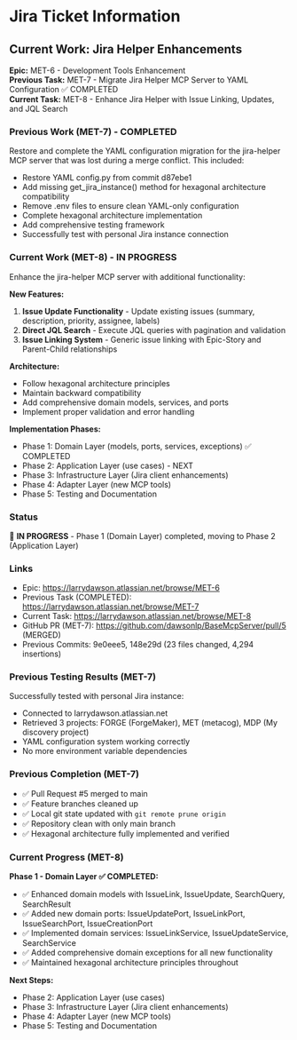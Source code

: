 # Jira Ticket Information

## Current Work: Jira Helper Enhancements

**Epic:** MET-6 - Development Tools Enhancement  
**Previous Task:** MET-7 - Migrate Jira Helper MCP Server to YAML Configuration ✅ COMPLETED  
**Current Task:** MET-8 - Enhance Jira Helper with Issue Linking, Updates, and JQL Search

### Previous Work (MET-7) - COMPLETED
Restore and complete the YAML configuration migration for the jira-helper MCP server that was lost during a merge conflict. This included:

- Restore YAML config.py from commit d87ebe1
- Add missing get_jira_instance() method for hexagonal architecture compatibility
- Remove .env files to ensure clean YAML-only configuration
- Complete hexagonal architecture implementation
- Add comprehensive testing framework
- Successfully test with personal Jira instance connection

### Current Work (MET-8) - IN PROGRESS
Enhance the jira-helper MCP server with additional functionality:

**New Features:**
1. **Issue Update Functionality** - Update existing issues (summary, description, priority, assignee, labels)
2. **Direct JQL Search** - Execute JQL queries with pagination and validation
3. **Issue Linking System** - Generic issue linking with Epic-Story and Parent-Child relationships

**Architecture:**
- Follow hexagonal architecture principles
- Maintain backward compatibility
- Add comprehensive domain models, services, and ports
- Implement proper validation and error handling

**Implementation Phases:**
- Phase 1: Domain Layer (models, ports, services, exceptions) ✅ COMPLETED
- Phase 2: Application Layer (use cases) - NEXT
- Phase 3: Infrastructure Layer (Jira client enhancements)
- Phase 4: Adapter Layer (new MCP tools)
- Phase 5: Testing and Documentation

### Status
🚧 **IN PROGRESS** - Phase 1 (Domain Layer) completed, moving to Phase 2 (Application Layer)

### Links
- Epic: https://larrydawson.atlassian.net/browse/MET-6
- Previous Task (COMPLETED): https://larrydawson.atlassian.net/browse/MET-7
- Current Task: https://larrydawson.atlassian.net/browse/MET-8
- GitHub PR (MET-7): https://github.com/dawsonlp/BaseMcpServer/pull/5 (MERGED)
- Previous Commits: 9e0eee5, 148e29d (23 files changed, 4,294 insertions)

### Previous Testing Results (MET-7)
Successfully tested with personal Jira instance:
- Connected to larrydawson.atlassian.net
- Retrieved 3 projects: FORGE (ForgeMaker), MET (metacog), MDP (My discovery project)
- YAML configuration system working correctly
- No more environment variable dependencies

### Previous Completion (MET-7)
- ✅ Pull Request #5 merged to main
- ✅ Feature branches cleaned up
- ✅ Local git state updated with `git remote prune origin`
- ✅ Repository clean with only main branch
- ✅ Hexagonal architecture fully implemented and verified

### Current Progress (MET-8)
**Phase 1 - Domain Layer ✅ COMPLETED:**
- ✅ Enhanced domain models with IssueLink, IssueUpdate, SearchQuery, SearchResult
- ✅ Added new domain ports: IssueUpdatePort, IssueLinkPort, IssueSearchPort, IssueCreationPort
- ✅ Implemented domain services: IssueLinkService, IssueUpdateService, SearchService
- ✅ Added comprehensive domain exceptions for all new functionality
- ✅ Maintained hexagonal architecture principles throughout

**Next Steps:**
- Phase 2: Application Layer (use cases)
- Phase 3: Infrastructure Layer (Jira client enhancements)
- Phase 4: Adapter Layer (new MCP tools)
- Phase 5: Testing and Documentation
